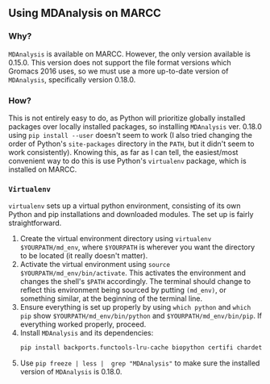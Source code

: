 ## Using MDAnalysis on MARCC

### Why?
`MDAnalysis` is available on MARCC. However, the only version available is 0.15.0. This version does not support the file format versions which Gromacs 2016 uses, so we must use a more up-to-date version of `MDAnalysis`, specifically version 0.18.0. 

### How?
This is not entirely easy to do, as Python will prioritize globally installed packages over locally installed packages, so installing `MDAnalysis` ver. 0.18.0 using `pip install --user` doesn't seem to work (I also tried changing the order of Python's `site-packages` directory in the `PATH`, but it didn't seem to work consistently). Knowing this, as far as I can tell, the easiest/most convenient way to do this is use Python's `virtualenv` package, which is installed on MARCC.

### `Virtualenv`
`virtualenv` sets up a virtual python environment, consisting of its own Python and pip installations and downloaded modules. The set up is fairly straightforward.

  1) Create the virtual environment directory using `virtualenv $YOURPATH/md_env`, where `$YOURPATH` is wherever you want the directory to be located (it really doesn't matter).
  2) Activate the virtual environment using `source $YOURPATH/md_env/bin/activate`. This activates the environment and changes the shell's `$PATH` accordingly. The terminal should change to reflect this environment being sourced by putting `(md_env)`, or something similar, at the beginning of the terminal line.
  3) Ensure everything is set up properly by using `which python` and `which pip` show `$YOURPATH/md_env/bin/python` and `$YOURPATH/md_env/bin/pip`. If everything worked properly, proceed.
  4) Install `MDAnalysis` and its dependencies:
     ```bash
     pip install backports.functools-lru-cache biopython certifi chardet citeproc-py cycler decorator duecredit funcsigs GridDataFormats gsd idna joblib kiwisolver lxml matplotlib MDAnalysis mmtf-python mock msgpack networkx numpy pbr pyparsing python-dateutil pytz requests scipy six subprocess32 urllib3
     ```
  5) Use `pip freeze | less |  grep "MDAnalysis"` to make sure the installed version of `MDAnalysis` is 0.18.0.
